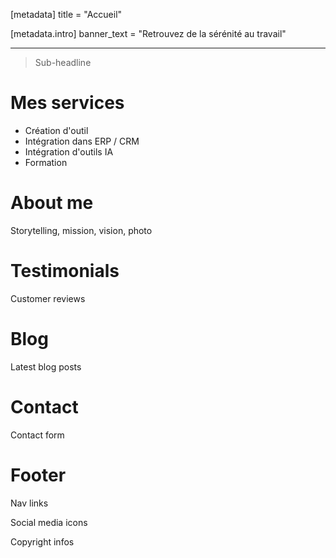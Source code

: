 [metadata]
title = "Accueil"

[metadata.intro]
banner_text = "Retrouvez de la sérénité au travail"

---

> Sub-headline

# Mes services

- Création d'outil
- Intégration dans ERP / CRM
- Intégration d'outils IA
- Formation

# About me

Storytelling, mission, vision, photo


# Testimonials

Customer reviews

# Blog

Latest blog posts

# Contact

Contact form

# Footer

Nav links

Social media icons

Copyright infos
